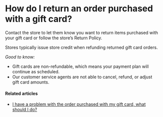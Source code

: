# How do I return an order purchased with a gift card?

Contact the store to let them know you want to return items purchased with your gift card or follow the store’s Return Policy.

Stores typically issue store credit when refunding returned gift card orders.

*Good to know:*

* Gift cards are non\-refundable, which means your payment plan will continue as scheduled.
* Our customer service agents are not able to cancel, refund, or adjust gift card amounts.
#### Related articles

* [I have a problem with the order purchased with my gift card, what should I do?](https://www.klarna.com/us/customer-service/i-have-a-problem-with-the-order-purchased-with-my-gift-card-what-should-i-do/)
